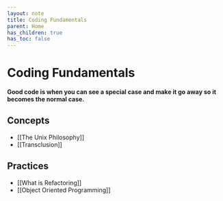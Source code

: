 ```yaml
---
layout: note
title: Coding Fundamentals
parent: Home
has_children: true
has_toc: false
---
```


# Coding Fundamentals

**Good code is when you can see a special case and make it go away so it becomes the normal case.**

## Concepts

- [[The Unix Philosophy]]
- [[Transclusion]]

## Practices

- [[What is Refactoring]]
- [[Object Oriented Programming]]

